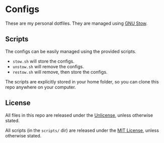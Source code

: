 # Configs

These are my personal dotfiles.  They are managed using 
[GNU Stow](https://www.gnu.org/software/stow/).

## Scripts

The configs can be easily managed using the provided scripts.

- `stow.sh` will store the configs.
- `unstow.sh` will remove the configs.
- `restow.sh` will remove, then store the configs.

The scripts are explicitly stored in your home folder, so you can clone this
repo anywhere on your computer.

## License

All files in this repo are released under the [Unlicense](LICENSE.txt), unless
otherwise stated.

All scripts (in the `scripts/` dir) are released under the 
[MIT License](LICENSE-MIT.txt), unless otherwise stated.
